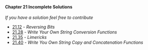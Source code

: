 #### Chapter 21 Incomplete Solutions

*If you have a solution feel free to contribute*

- [21.12](https://gitlab.com/siidney/Cpp-How-To-Program-9E/blob/master/Chapter21/exercises/21.12/) - *Reversing Bits*
- [21.28](https://gitlab.com/siidney/Cpp-How-To-Program-9E/blob/master/Chapter21/exercises/21.28/) - *Write Your Own String Conversion Functions*
- [21.35](https://gitlab.com/siidney/Cpp-How-To-Program-9E/blob/master/Chapter21/exercises/21.35/) - *Limericks*
- [21.40](https://gitlab.com/siidney/Cpp-How-To-Program-9E/blob/master/Chapter21/exercises/21.40/) - *Write You Own String Copy and Concatenation Functions*
